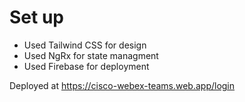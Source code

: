 # Set up
- Used Tailwind CSS for design
- Used NgRx for state managment
- Used Firebase for deployment


Deployed at https://cisco-webex-teams.web.app/login

